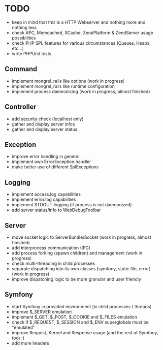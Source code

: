 TODO
====

 * keep in mind that this is a HTTP Webserver and nothing more and nothing less
 * check APC, Memcached, XCache, ZendPlatform & ZendServer usage possibilities
 * check PHP SPL features for various circumstances (Queues, Heaps, etc...)
 * write PHPUnit tests


Command
-------
 * implement mongrel_rails like options (work in progress)
 * implement mongrel_rails like runtime configuration
 * implement process daemonizing (work in progress, almost finished)


Controller
----------
 * add security check (localhost only)
 * gather and display server infos
 * gather and display server status


Exception
---------
 * improve error handling in general
 * implement own ErrorException handler
 * make better use of different SplExceptions


Logging
-------
 * implement access.log capabilities
 * implement error.log capabilities
 * implement STDOUT logging (if process is not daemonized)
 * add server status/info to WebDebugToolbar


Server
------
 * move socket logic to ServerBundle\Socket (work in progress, almost finished)
 * add interprocess communication (IPC)
 * add process forking (spawn children) and management (work in progress)
 * check multi-threading in child processes
 * separate dispatching into its own classes (symfony, static file, error) (work in progress)
 * improve dispatching logic to be more granular and user friendly


Symfony
-------
 * start Symfony in provided environment (in child processes / threads)
 * improve $_SERVER emulation
 * implement $_GET, $_POST, $_COOKIE and $_FILES emulation
 * check if $_REQUEST, $_SESSION and $_ENV superglobals must be "emulated"
 * improve Request, Kernel and Response usage (and the rest of Symfony, too) ;)
 * add more headers
